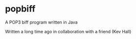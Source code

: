 # popbiff
A POP3 biff program written in Java

Written a long time ago in collaboration with a friend (Kev Hall)
